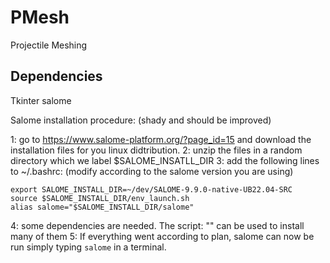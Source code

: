 # PMesh
Projectile Meshing


## Dependencies 

Tkinter
salome

Salome installation procedure: (shady and should be improved)

1: go to https://www.salome-platform.org/?page_id=15 and download the installation files for you linux didtribution. 
2: unzip the files in a random directory which we label $SALOME_INSATLL_DIR
3: add the following lines to ~/.bashrc: (modify according to the salome version you are using)
```
export SALOME_INSTALL_DIR=~/dev/SALOME-9.9.0-native-UB22.04-SRC
source $SALOME_INSTALL_DIR/env_launch.sh
alias salome="$SALOME_INSTALL_DIR/salome"
```
4: some dependencies are needed. The script: "" can be used to install many of them
5: If everything went according to plan, salome can now be run simply typing ```salome``` in a terminal.

